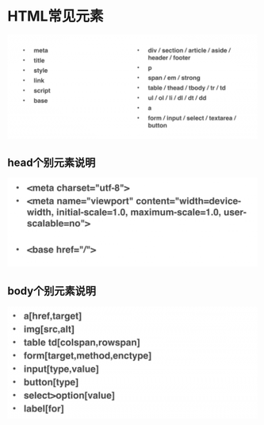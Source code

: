 # HTML常见元素

![image-20210130144531807](media/1.1.Html常见元素和理解/image-20210130144531807.png)

## head个别元素说明

![image-20210130144815084](media/1.1.Html常见元素和理解/image-20210130144815084.png)

## body个别元素说明

![image-20210130145023826](media/1.1.Html常见元素和理解/image-20210130145023826.png)